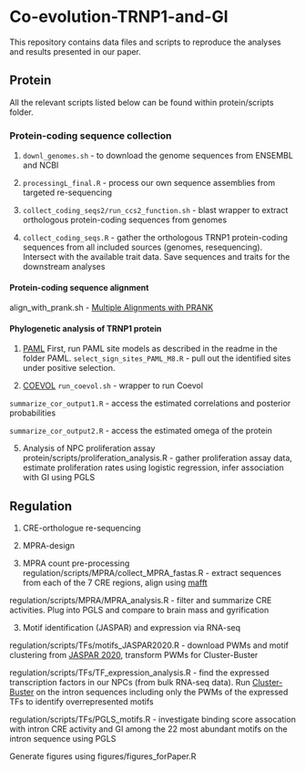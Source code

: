 # Co-evolution-TRNP1-and-GI
This repository contains data files and scripts to reproduce the analyses and results presented in our paper.

## Protein

All the relevant scripts listed below can be found within protein/scripts folder.

### Protein-coding sequence collection 

1) `downl_genomes.sh` - to download the genome sequences from ENSEMBL and NCBI

2) `processingL_final.R` - process our own sequence assemblies from targeted re-sequencing

3) `collect_coding_seqs2/run_ccs2_function.sh` - blast wrapper to extract orthologous protein-coding sequences from genomes 

4) `collect_coding_seqs.R` - gather the orthologous TRNP1 protein-coding sequences from all included sources (genomes, resequencing). Intersect with the available trait data. Save sequences and traits for the downstream analyses

#### Protein-coding sequence alignment
align_with_prank.sh - [Multiple Alignments with PRANK](http://wasabiapp.org/software/prank/)

#### Phylogenetic analysis of TRNP1 protein

1) [PAML](http://abacus.gene.ucl.ac.uk/software/paml.html)
First, run PAML site models as described in the readme in the folder PAML.
`select_sign_sites_PAML_M8.R` - pull out the identified sites under positive selection.

4) [COEVOL](https://github.com/bayesiancook/coevol)
`run_coevol.sh` - wrapper to run Coevol

`summarize_cor_output1.R` - access the estimated correlations and posterior probabilities

`summarize_cor_output2.R` - access the estimated omega of the protein

5) Analysis of NPC proliferation assay
protein/scripts/proliferation_analysis.R - gather proliferation assay data, estimate proliferation rates using logistic regression, infer association with GI using PGLS

## Regulation

1) CRE-orthologue re-sequencing 

2) MPRA-design

3) MPRA count pre-processing
regulation/scripts/MPRA/collect_MPRA_fastas.R - extract sequences from each of the 7 CRE regions, align using [mafft](https://mafft.cbrc.jp/alignment/software/)

regulation/scripts/MPRA/MPRA_analysis.R - filter and summarize CRE activities. Plug into PGLS and compare to brain mass and gyrification

3) Motif identification (JASPAR) and expression via RNA-seq 

regulation/scripts/TFs/motifs_JASPAR2020.R - download PWMs and motif clustering from [JASPAR 2020](http://jaspar.genereg.net/downloads/), transform PWMs for Cluster-Buster

regulation/scripts/TFs/TF_expression_analysis.R - find the expressed transcription factors in our NPCs (from bulk RNA-seq data). Run [Cluster-Buster](http://cagt.bu.edu/page/ClusterBuster_download) on the intron sequences including only the PWMs of the expressed TFs to identify overrepresented motifs

regulation/scripts/TFs/PGLS_motifs.R - investigate binding score assocation with intron CRE activity and GI among the 22 most abundant motifs on the intron sequence using PGLS



Generate figures using figures/figures_forPaper.R 
